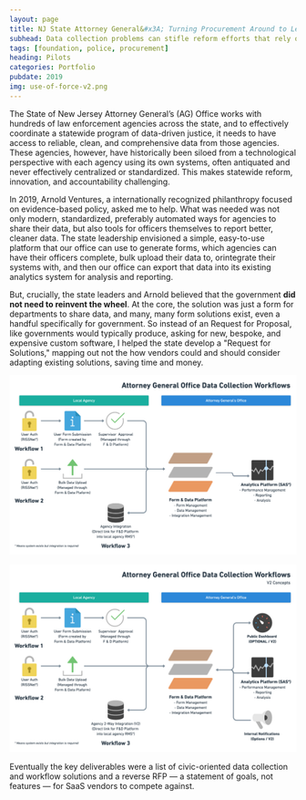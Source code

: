 ```yaml
---
layout: page
title: NJ State Attorney General&#x3A; Turning Procurement Around to Leverage Existing Tools
subhead: Data collection problems can stifle reform efforts that rely on data, such as the New Jersey effort to create an "early warning" system for abuse
tags: [foundation, police, procurement]
heading: Pilots
categories: Portfolio
pubdate: 2019
img: use-of-force-v2.png
---
```


The State of New Jersey Attorney General’s (AG) Office works with hundreds of law enforcement agencies across the state, and to effectively coordinate a statewide program of data-driven justice, it needs to have access to reliable, clean, and comprehensive data from those agencies. These agencies, however, have historically been siloed from a technological perspective with each agency using its own systems, often antiquated and never effectively centralized or standardized. This makes statewide reform, innovation, and accountability challenging.

In 2019, Arnold Ventures, a internationally recognized philanthropy focused on evidence-based policy, asked me to help. What was needed was not only modern, standardized, preferably automated ways for agencies to share their data, but also tools for officers themselves to report better, cleaner data. The state leadership envisioned a simple, easy-to-use platform​ that our office can use to generate ​forms​, which agencies can have their officers complete, bulk upload​ their data to, or​ integrate their systems​ with, and then our office can ​export​ that data into its ​existing analytics​ system for analysis and reporting.

But, crucially, the state leaders and Arnold believed that the government **did not need to reinvent the wheel**. At the core, the solution was just a form for departments to share data, and many, many form solutions exist, even a handful specifically for government. So instead of an Request for Proposal, like governments would typically produce, asking for new, bespoke, and expensive custom software, I helped the state develop a "Request for Solutions," mapping out not the how vendors could and should consider adapting existing solutions, saving time and money.

![Workflow](/img/use-of-force-v2.png)


![Workflow](/img/use-of-force-v1.png)

Eventually the key deliverables were a list of civic-oriented data collection and workflow solutions and a reverse RFP — a statement of goals, not features — for SaaS vendors to compete against.

